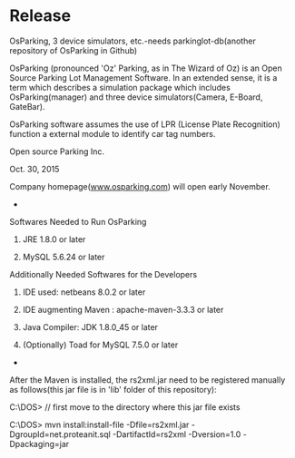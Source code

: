 # Release
OsParking, 3 device simulators, etc.-needs parkinglot-db(another repository of OsParking in Github)

OsParking (pronounced 'Oz' Parking, as in The Wizard of Oz) is an Open Source Parking Lot Management Software. In an extended sense, it is a term which describes a simulation package which includes OsParking(manager) and three device simulators(Camera, E-Board, GateBar).

OsParking software assumes the use of LPR (License Plate Recognition) function a external module to identify car tag numbers.

Open source Parking Inc.

Oct. 30, 2015

Company homepage(www.osparking.com) will open early November.

-

Softwares Needed to Run OsParking

1. JRE 1.8.0 or later

2. MySQL 5.6.24 or later

Additionally Needed Softwares for the Developers

1. IDE used: netbeans 8.0.2 or later

2. IDE augmenting Maven : apache-maven-3.3.3 or later

3. Java Compiler: JDK 1.8.0_45 or later

4. (Optionally) Toad for MySQL 7.5.0 or later

-

After the Maven is installed, the rs2xml.jar need to be registered manually as follows(this jar file is in 'lib' folder of this repository):

C:\DOS> // first move to the directory where this jar file exists

C:\DOS> mvn install:install-file -Dfile=rs2xml.jar -DgroupId=net.proteanit.sql -DartifactId=rs2xml -Dversion=1.0 -Dpackaging=jar
